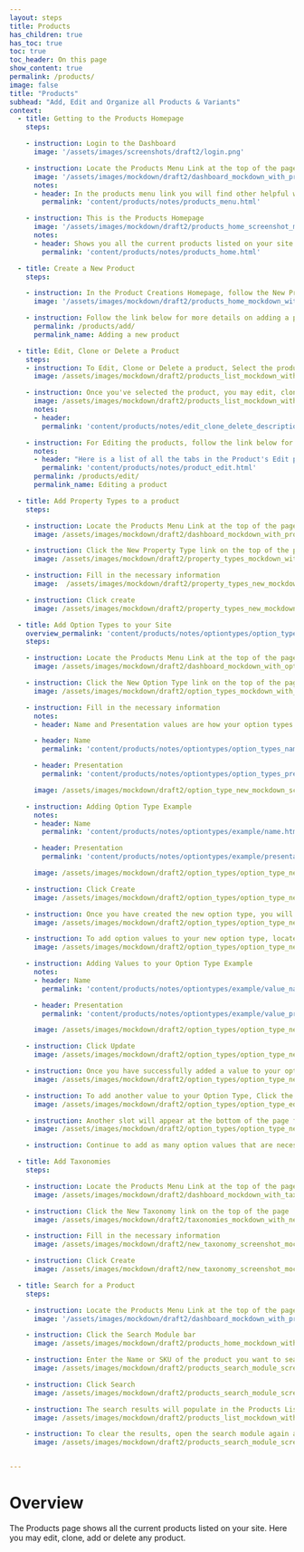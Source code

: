 ```yaml
---
layout: steps
title: Products
has_children: true
has_toc: true
toc: true
toc_header: On this page
show_content: true
permalink: /products/
image: false
title: "Products"
subhead: "Add, Edit and Organize all Products & Variants"
context:
  - title: Getting to the Products Homepage
    steps:

    - instruction: Login to the Dashboard
      image: '/assets/images/screenshots/draft2/login.png'

    - instruction: Locate the Products Menu Link at the top of the page
      image: '/assets/images/mockdown/draft2/dashboard_mockdown_with_products_menu_screenshot.jpg'
      notes:
      - header: In the products menu link you will find other helpful ways to keep your products organized.
        permalink: 'content/products/notes/products_menu.html'

    - instruction: This is the Products Homepage
      image: '/assets/images/mockdown/draft2/products_home_screenshot_mockdown.png'
      notes:
      - header: Shows you all the current products listed on your site. Here you can edit, clone, add or delete any product.
        permalink: 'content/products/notes/products_home.html'

  - title: Create a New Product
    steps:

    - instruction: In the Product Creations Homepage, follow the New Product link in the Navigation Bar at the top
      image: '/assets/images/mockdown/draft2/products_home_mockdown_with_new_product_button.jpg'

    - instruction: Follow the link below for more details on adding a product to your site
      permalink: /products/add/
      permalink_name: Adding a new product

  - title: Edit, Clone or Delete a Product
    steps:
    - instruction: To Edit, Clone or Delete a product, Select the product you want to edit from the products list on the products homepage
      image: /assets/images/mockdown/draft2/products_list_mockdown_with_products_header_screenshot.jpg/

    - instruction: Once you've selected the product, you may edit, clone or delete the products with the buttons located to the right of the screen
      image: /assets/images/mockdown/draft2/products_list_mockdown_with_edit_clone_delete_screenshot.jpg
      notes:
      - header:
        permalink: 'content/products/notes/edit_clone_delete_description.html'

    - instruction: For Editing the products, follow the link below for the guide to the Product's Edit page
      notes:
      - header: "Here is a list of all the tabs in the Product's Edit page:"
        permalink: 'content/products/notes/product_edit.html'
      permalink: /products/edit/
      permalink_name: Editing a product

  - title: Add Property Types to a product
    steps:

    - instruction: Locate the Products Menu Link at the top of the page and select Property Types
      image: /assets/images/mockdown/draft2/dashboard_mockdown_with_property_types_screenshot.jpg

    - instruction: Click the New Property Type link on the top of the page
      image: /assets/images/mockdown/draft2/property_types_mockdown_with_new_property_type_screenshot_dark.jpg

    - instruction: Fill in the necessary information
      image:  /assets/images/mockdown/draft2/property_types_new_mockdown_screenshot_dark.jpg

    - instruction: Click create
      image: /assets/images/mockdown/draft2/property_types_new_mockdown_screenshot_with_create_button_screenshot_dark.jpg

  - title: Add Option Types to your Site
    overview_permalink: 'content/products/notes/optiontypes/option_types.html'
    steps:

    - instruction: Locate the Products Menu Link at the top of the page and select Option Types
      image: /assets/images/mockdown/draft2/dashboard_mockdown_with_option_types_screenshot.jpg

    - instruction: Click the New Option Type link on the top of the page
      image: /assets/images/mockdown/draft2/option_types_mockdown_with_new_option_type_screenshot_dark.jpg

    - instruction: Fill in the necessary information
      notes:
      - header: Name and Presentation values are how your option types will be organized and labeled both to you and your users. These can be the same value but its optional to make them different.

      - header: Name
        permalink: 'content/products/notes/optiontypes/option_types_name.html'

      - header: Presentation
        permalink: 'content/products/notes/optiontypes/option_types_presentation.html'

      image: /assets/images/mockdown/draft2/option_type_new_mockdown_screenshot_dark.jpg

    - instruction: Adding Option Type Example
      notes:
      - header: Name
        permalink: 'content/products/notes/optiontypes/example/name.html'

      - header: Presentation
        permalink: 'content/products/notes/optiontypes/example/presentation.html'

      image: /assets/images/mockdown/draft2/option_types/option_type_new_screenshot_example_mockdown_dark.jpg

    - instruction: Click Create
      image: /assets/images/mockdown/draft2/option_types/option_type_new_screenshot_example_mockdown_create.png

    - instruction: Once you have created the new option type, you will receive a success banner at the bottom of the screen and the option type will be open in the edit page for you to add option values to your option type.
      image: /assets/images/mockdown/draft2/option_types/option_type_new_example_successful_out_dark.jpg

    - instruction: To add option values to your new option type, locate the available slot at the bottom of the page
      image: /assets/images/mockdown/draft2/option_types/option_type_new_example_successful_post_full_out_available_slot_dark.jpg

    - instruction: Adding Values to your Option Type Example
      notes:
      - header: Name
        permalink: 'content/products/notes/optiontypes/example/value_name.html'

      - header: Presentation
        permalink: 'content/products/notes/optiontypes/example/value_presentation.html'

      image: /assets/images/mockdown/draft2/option_types/option_type_new_example_successful_post_full_out_example_dark.jpg

    - instruction: Click Update
      image: /assets/images/mockdown/draft2/option_types/option_type_new_example_successful_post_full_out_example_dark_create_button.jpg

    - instruction: Once you have successfully added a value to your option type, you will receive a success banner at the bottom of the page
      image: /assets/images/mockdown/draft2/option_types/option_type_new_example_successful_out_dark.jpg

    - instruction: To add another value to your Option Type, Click the Add Option Value button at the top of the page
      image: /assets/images/mockdown/draft2/option_types/option_type_edit_page_out_add_option_value_button_dark.jpg

    - instruction: Another slot will appear at the bottom of the page for you to add another value
      image: /assets/images/mockdown/draft2/option_types/option_type_new_example_successful_post_full_adding_value_successful_post_new_value_slot_out_dark.jpg

    - instruction: Continue to add as many option values that are necessary to your option type

  - title: Add Taxonomies
    steps:

    - instruction: Locate the Products Menu Link at the top of the page and select Taxonomies
      image: /assets/images/mockdown/draft2/dashboard_mockdown_with_taxonomies_screenshot_dark.jpg

    - instruction: Click the New Taxonomy link on the top of the page
      image: /assets/images/mockdown/draft2/taxonomies_mockdown_with_new_taxonomy_screenshot.jpg

    - instruction: Fill in the necessary information
      image: /assets/images/mockdown/draft2/new_taxonomy_screenshot_mockdown_dark.jpg

    - instruction: Click Create
      image: /assets/images/mockdown/draft2/new_taxonomy_screenshot_mockdown_with_create_button_dark.jpg

  - title: Search for a Product
    steps:

    - instruction: Locate the Products Menu Link at the top of the page
      image: '/assets/images/mockdown/draft2/dashboard_mockdown_with_products_menu_screenshot.jpg'

    - instruction: Click the Search Module bar
      image: /assets/images/mockdown/draft2/products_home_mockdown_with_search_module_dark.jpg

    - instruction: Enter the Name or SKU of the product you want to search for
      image: /assets/images/mockdown/draft2/products_search_module_screenshot_mockdown_dark.jpg

    - instruction: Click Search
      image: /assets/images/mockdown/draft2/products_search_module_screenshot_mockdown_with_search_button_dark.jpg

    - instruction: The search results will populate in the Products List box underneath the search module
      image: /assets/images/mockdown/draft2/products_list_mockdown_with_products_header_screenshot.jpg/

    - instruction: To clear the results, open the search module again and click Clear
      image: /assets/images/mockdown/draft2/products_search_module_screenshot_mockdown_with_clear_button_dark.jpg


---
```


# Overview

The Products page shows all the current products listed on your site. Here you may edit, clone, add or delete any product.
